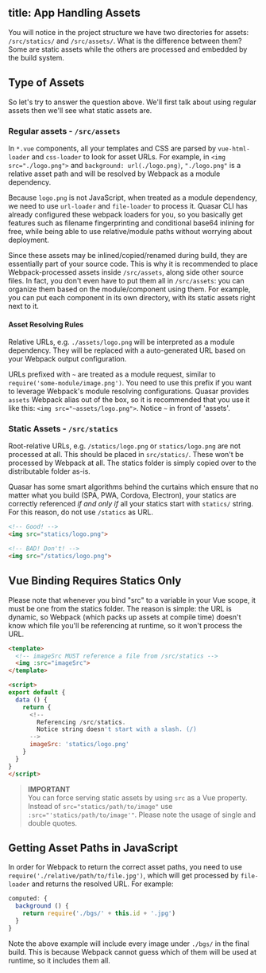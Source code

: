 title: App Handling Assets
---
You will notice in the project structure we have two directories for assets: `/src/statics/` and `/src/assets/`. What is the difference between them? Some are static assets while the others are processed and embedded by the build system.

## Type of Assets

So let's try to answer the question above. We'll first talk about using regular assets then we'll see what static assets are.

### Regular assets - `/src/assets`
In `*.vue` components, all your templates and CSS are parsed by `vue-html-loader` and `css-loader` to look for asset URLs. For example, in `<img src="./logo.png">` and `background: url(./logo.png)`, `"./logo.png"` is a relative asset path and will be resolved by Webpack as a module dependency.

Because `logo.png` is not JavaScript, when treated as a module dependency, we need to use `url-loader` and `file-loader` to process it. Quasar CLI has already configured these webpack loaders for you, so you basically get features such as filename fingerprinting and conditional base64 inlining for free, while being able to use relative/module paths without worrying about deployment.

Since these assets may be inlined/copied/renamed during build, they are essentially part of your source code. This is why it is recommended to place Webpack-processed assets inside `/src/assets`, along side other source files. In fact, you don't even have to put them all in `/src/assets`: you can organize them based on the module/component using them. For example, you can put each component in its own directory, with its static assets right next to it.

#### Asset Resolving Rules

Relative URLs, e.g. `./assets/logo.png` will be interpreted as a module dependency. They will be replaced with a auto-generated URL based on your Webpack output configuration.

URLs prefixed with `~` are treated as a module request, similar to `require('some-module/image.png')`. You need to use this prefix if you want to leverage Webpack's module resolving configurations. Quasar provides `assets` Webpack alias out of the box, so it is recommended that you use it like this: `<img src="~assets/logo.png">`. Notice `~` in front of 'assets'.

### Static Assets - `/src/statics`
Root-relative URLs, e.g. `/statics/logo.png` or `statics/logo.png` are not processed at all. This should be placed in `src/statics/`. These won't be processed by Webpack at all. The statics folder is simply copied over to the distributable folder as-is.

Quasar has some smart algorithms behind the curtains which ensure that no matter what you build (SPA, PWA, Cordova, Electron), your statics are correctly referenced *if and only if* all your statics start with `statics/` string. For this reason, do not use `/statics` as URL.

```html
<!-- Good! -->
<img src="statics/logo.png">

<!-- BAD! Don't! -->
<img src="/statics/logo.png">
```

## Vue Binding Requires Statics Only
Please note that whenever you bind "src" to a variable in your Vue scope, it must be one from the statics folder. The reason is simple: the URL is dynamic, so Webpack (which packs up assets at compile time) doesn't know which file you'll be referencing at runtime, so it won't process the URL.

```html
<template>
  <!-- imageSrc MUST reference a file from /src/statics -->
  <img :src="imageSrc">
</template>

<script>
export default {
  data () {
    return {
      <!--
        Referencing /src/statics.
        Notice string doesn't start with a slash. (/)
      -->
      imageSrc: 'statics/logo.png'
    }
  }
}
</script>
```

> **IMPORTANT**
> <br>You can force serving static assets by using `src` as a Vue property. Instead of `src="statics/path/to/image"` use `:src="'statics/path/to/image'"`. Please note the usage of single and double quotes.

## Getting Asset Paths in JavaScript

In order for Webpack to return the correct asset paths, you need to use `require('./relative/path/to/file.jpg')`, which will get processed by `file-loader` and returns the resolved URL. For example:

``` js
computed: {
  background () {
    return require('./bgs/' + this.id + '.jpg')
  }
}
```

Note the above example will include every image under `./bgs/` in the final build. This is because Webpack cannot guess which of them will be used at runtime, so it includes them all.
